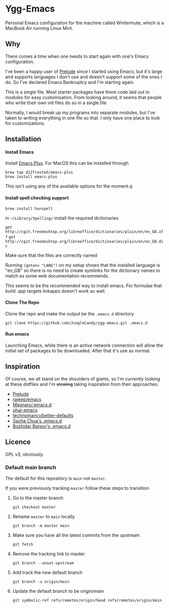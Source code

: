 # Ygg-Emacs

Personal Emacs configuration for the machine called Wintermute, which is a MacBook Air running Linux Mint.

## Why

There comes a time when one needs to start again with one's Emacs configuration.

I've been a happy user of [Prelude](https://github.com/bbatsov/prelude) since I
started using Emacs, but it's large and supports languages I don't use and
doesn't support some of the ones I do. So I've declared Emacs Bankruptcy and
I'm starting again.

This is a single file. Most starter packages have there code laid out in modules for easy
customisation. From looking around, it seems that people who write their own init files do so in a
single.file

Normally, I would break up my programs into separate modules, but I've taken to writing everything
in one file so that. I only have one place to look for customizations.

## Installation

#### Install Emacs

Install [Emacs Plus](https://github.com/d12frosted/homebrew-emacs-plus). For MacOS this can be installed through

    brew tap d12frosted/emacs-plus
    brew install emacs-plus
    
This isn't using any of the available options for the moment.q
    
#### Install spell checking support

    brew install hunspell
    
in `~/Library/Spelling/` install the required dictionaries

`get http://cgit.freedesktop.org/libreoffice/dictionaries/plain/en/en_GB.aff`
`get http://cgit.freedesktop.org/libreoffice/dictionaries/plain/en/en_GB.dic`

Make sure that the files are correctly named

Running `(getenv "LANG")` on my setup shows that the installed language is "en_GB" so there is no need to create symlinks for the dictionary names to match as some web documentation recommends.

This seems to be the recommended way to install emacs. For formulae that build .app targets linkapps
doesn't work so well.

#### Clone The Repo

Clone the repo and make the output be the `.emacs.d` directory.

    git clone https://github.com/JungleCandy/ygg-emacs.git .emacs.d

#### Run emacs

Launching Emacs, while there is an active network connection will allow the initial set of packages
to be downloaded. After that it's use as normal.

## Inspiration

Of course, we all stand on the shoulders of giants, so I'm currently looking at these dotfiles and
I'm ~~stealing~~ taking inspiration from their approaches:

- [Prelude](https://github.com/bbatsov/prelude)
- [rajeep/emacs](https://github.com/rejeep/emacs)
- [Magnars/.emacs.d](https://github.com/magnars/.emacs.d)
- [ohai-emacs](https://github.com/bodil/ohai-emacs)
- [technomancy/better-defaults](https://github.com/technomancy/better-defaults)
- [Sacha Chua's .emacs.d](http://pages.sachachua.com/.emacs.d/Sacha.html)
- [Bozhidar Batsov's .emacs.d](https://github.com/bbatsov/emacs.d)

## Licence

GPL v3, obviously.

### Default main branch

The default for this repository is `main` not `master`.

If you were previously tracking `master` follow these steps to transition

1. Go to the master branch

    `git checkout master`
    
2. Rename `master` to `main` locally

    `git branch -m master main`
    
3. Make sure you have all the latest commits from the upstream

    `git fetch`
    
4. Remove the tracking link to master

    `git branch --unset-upstream`
    
5. Add track the new default branch

    `git branch -u origin/main`
    
6. Update the default branch to be origin/main

    `git symbolic-ref refs/remotes/origin/head refs/remotes/origin/main`